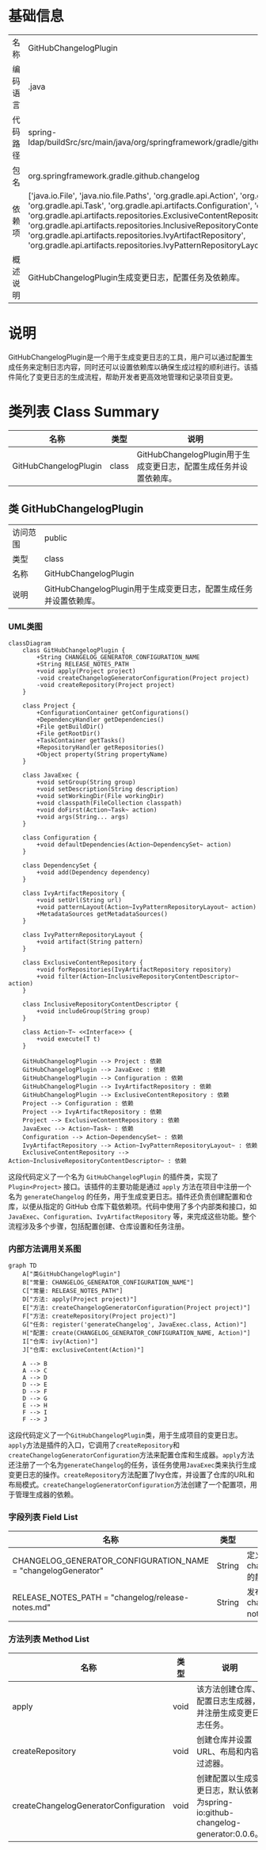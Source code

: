 # 基础信息

|      |      |
|------|------|
| 名称 | GitHubChangelogPlugin |
| 编码语言 | .java |
| 代码路径 | spring-ldap/buildSrc/src/main/java/org/springframework/gradle/github/changelog/GitHubChangelogPlugin.java |
| 包名 | org.springframework.gradle.github.changelog |
| 依赖项 | ['java.io.File', 'java.nio.file.Paths', 'org.gradle.api.Action', 'org.gradle.api.Plugin', 'org.gradle.api.Project', 'org.gradle.api.Task', 'org.gradle.api.artifacts.Configuration', 'org.gradle.api.artifacts.DependencySet', 'org.gradle.api.artifacts.repositories.ExclusiveContentRepository', 'org.gradle.api.artifacts.repositories.InclusiveRepositoryContentDescriptor', 'org.gradle.api.artifacts.repositories.IvyArtifactRepository', 'org.gradle.api.artifacts.repositories.IvyPatternRepositoryLayout', 'org.gradle.api.tasks.JavaExec'] |
| 概述说明 | GitHubChangelogPlugin生成变更日志，配置任务及依赖库。 |

# 说明

GitHubChangelogPlugin是一个用于生成变更日志的工具，用户可以通过配置生成任务来定制日志内容，同时还可以设置依赖库以确保生成过程的顺利进行。该插件简化了变更日志的生成流程，帮助开发者更高效地管理和记录项目变更。

# 类列表 Class Summary

| 名称   | 类型  | 说明 |
|-------|------|-------------|
| GitHubChangelogPlugin | class | GitHubChangelogPlugin用于生成变更日志，配置生成任务并设置依赖库。 |



## 类 GitHubChangelogPlugin

|      |      |
|------|------|
| 访问范围 | public |
| 类型 | class |
| 名称 | GitHubChangelogPlugin |
| 说明 | GitHubChangelogPlugin用于生成变更日志，配置生成任务并设置依赖库。 |


### UML类图

```mermaid
classDiagram
    class GitHubChangelogPlugin {
        +String CHANGELOG_GENERATOR_CONFIGURATION_NAME
        +String RELEASE_NOTES_PATH
        +void apply(Project project)
        -void createChangelogGeneratorConfiguration(Project project)
        -void createRepository(Project project)
    }

    class Project {
        +ConfigurationContainer getConfigurations()
        +DependencyHandler getDependencies()
        +File getBuildDir()
        +File getRootDir()
        +TaskContainer getTasks()
        +RepositoryHandler getRepositories()
        +Object property(String propertyName)
    }

    class JavaExec {
        +void setGroup(String group)
        +void setDescription(String description)
        +void setWorkingDir(File workingDir)
        +void classpath(FileCollection classpath)
        +void doFirst(Action~Task~ action)
        +void args(String... args)
    }

    class Configuration {
        +void defaultDependencies(Action~DependencySet~ action)
    }

    class DependencySet {
        +void add(Dependency dependency)
    }

    class IvyArtifactRepository {
        +void setUrl(String url)
        +void patternLayout(Action~IvyPatternRepositoryLayout~ action)
        +MetadataSources getMetadataSources()
    }

    class IvyPatternRepositoryLayout {
        +void artifact(String pattern)
    }

    class ExclusiveContentRepository {
        +void forRepositories(IvyArtifactRepository repository)
        +void filter(Action~InclusiveRepositoryContentDescriptor~ action)
    }

    class InclusiveRepositoryContentDescriptor {
        +void includeGroup(String group)
    }

    class Action~T~ <<Interface>> {
        +void execute(T t)
    }

    GitHubChangelogPlugin --> Project : 依赖
    GitHubChangelogPlugin --> JavaExec : 依赖
    GitHubChangelogPlugin --> Configuration : 依赖
    GitHubChangelogPlugin --> IvyArtifactRepository : 依赖
    GitHubChangelogPlugin --> ExclusiveContentRepository : 依赖
    Project --> Configuration : 依赖
    Project --> IvyArtifactRepository : 依赖
    Project --> ExclusiveContentRepository : 依赖
    JavaExec --> Action~Task~ : 依赖
    Configuration --> Action~DependencySet~ : 依赖
    IvyArtifactRepository --> Action~IvyPatternRepositoryLayout~ : 依赖
    ExclusiveContentRepository --> Action~InclusiveRepositoryContentDescriptor~ : 依赖
```

这段代码定义了一个名为 `GitHubChangelogPlugin` 的插件类，实现了 `Plugin<Project>` 接口。该插件的主要功能是通过 `apply` 方法在项目中注册一个名为 `generateChangelog` 的任务，用于生成变更日志。插件还负责创建配置和仓库，以便从指定的 GitHub 仓库下载依赖项。代码中使用了多个内部类和接口，如 `JavaExec`、`Configuration`、`IvyArtifactRepository` 等，来完成这些功能。整个流程涉及多个步骤，包括配置创建、仓库设置和任务注册。


### 内部方法调用关系图

```mermaid
graph TD
    A["类GitHubChangelogPlugin"]
    B["常量: CHANGELOG_GENERATOR_CONFIGURATION_NAME"]
    C["常量: RELEASE_NOTES_PATH"]
    D["方法: apply(Project project)"]
    E["方法: createChangelogGeneratorConfiguration(Project project)"]
    F["方法: createRepository(Project project)"]
    G["任务: register('generateChangelog', JavaExec.class, Action)"]
    H["配置: create(CHANGELOG_GENERATOR_CONFIGURATION_NAME, Action)"]
    I["仓库: ivy(Action)"]
    J["仓库: exclusiveContent(Action)"]

    A --> B
    A --> C
    A --> D
    D --> E
    D --> F
    D --> G
    E --> H
    F --> I
    F --> J
```

这段代码定义了一个`GitHubChangelogPlugin`类，用于生成项目的变更日志。`apply`方法是插件的入口，它调用了`createRepository`和`createChangelogGeneratorConfiguration`方法来配置仓库和生成器。`apply`方法还注册了一个名为`generateChangelog`的任务，该任务使用`JavaExec`类来执行生成变更日志的操作。`createRepository`方法配置了Ivy仓库，并设置了仓库的URL和布局模式。`createChangelogGeneratorConfiguration`方法创建了一个配置项，用于管理生成器的依赖。

### 字段列表 Field List

| 名称  | 类型  | 说明 |
|-------|-------|------|
| CHANGELOG_GENERATOR_CONFIGURATION_NAME = "changelogGenerator" | String | 定义了名为changelogGenerator的静态常量字符串。 |
| RELEASE_NOTES_PATH = "changelog/release-notes.md" | String | 发布说明文件路径为changelog/release-notes.md。 |

### 方法列表 Method List

| 名称  | 类型  | 说明 |
|-------|-------|------|
| apply | void | 该方法创建仓库、配置日志生成器，并注册生成变更日志任务。 |
| createRepository | void | 创建仓库并设置URL、布局和内容过滤器。 |
| createChangelogGeneratorConfiguration | void | 创建配置以生成变更日志，默认依赖为spring-io:github-changelog-generator:0.0.6。 |




